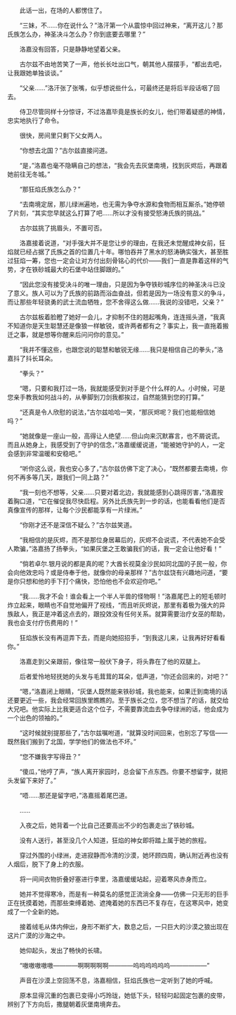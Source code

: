 　　此话一出，在场的人都愣住了。

　　“三妹，不……你在说什么？”洛汗第一个从震惊中回过神来，“离开这儿？那氏族怎么办，神圣决斗怎么办？你到底要去哪里？”

　　洛嘉没有回答，只是静静地望着父亲。

　　古尔兹不由地苦笑了一声，他长长吐出口气，朝其他人摆摆手，“都出去吧，让我跟她单独谈谈。”

　　“父亲……”洛汗张了张嘴，似乎想说些什么，可最终还是将后半段话咽了回去。

　　侍卫尽管同样十分惊讶，不过洛嘉毕竟是族长的女儿，他们带着疑惑的神情，忠实地执行了命令。

　　很快，房间里只剩下父女两人。

　　“你想去北国？”古尔兹直接问道。

　　“是，”洛嘉也毫不隐瞒自己的想法，“我会先去灰堡南境，找到灰烬后，再跟着她前往无冬城。”

　　“那狂焰氏族怎么办？”

　　“去南境定居，那儿绿洲遍地，也无需为争夺水源和食物而相互厮杀。”她停顿了片刻，“其实您早就这么打算了吧……所以才没有接受怒涛氏族的挑战。”

　　古尔兹挑了挑眉头，不置可否。

　　洛嘉接着说道，“对手强大并不是您让步的理由，在我还未觉醒成神女前，狂焰就已经占据了氏族之首的位置几十年。哪怕吞并了黑水的怒涛确实强大，甚至胜过狂焰一筹，您也一定会让对方付出刻骨铭心的代价——我们一直是靠着这样的气势，才在铁砂城最大的石堡中站住脚跟的。”

　　“因此您没有接受决斗的唯一理由，只是因为争夺铁砂城序位的神圣决斗已没了意义。族人可以为了氏族的前路而浴血奋战，但若是因为一场没有意义的争斗，而让那些年轻骁勇的武士流血牺牲，您不舍得这么做……我说的没错吧，父亲？”

　　古尔兹板着脸瞪了她好一会儿，才抑制不住的翘起嘴角，连连摇头道，“我真不知道你是天生聪慧还是像狼一样敏锐，或许两者都有之？事实上，我一直拖着搬迁之事，就是想等你醒来后问问你的意见。”

　　“我并不懂这些，也跟您说的聪慧和敏锐无缘……我只是相信自己的拳头，”洛嘉抖了抖长耳朵。

　　“拳头？”

　　“嗯，只要和我打过一场，我就能感受到对手是个什么样的人。小时候，可是您亲手教我如何战斗的，从拳脚到刀剑我都挨过，自然能猜到您的打算。”

　　“还真是令人欣慰的说法，”古尔兹哈哈一笑，“那灰烬呢？我们也能相信她吗？”

　　“她就像是一座山一般，高得让人绝望……但山向来沉默寡言，也不屑说谎。而且从她身上，我感受到了守护的信念，”洛嘉缓缓说道，“能被她守护的人，一定会感到非常温暖和安稳吧。”

　　“听你这么说，我也安心多了，”古尔兹仿佛下定了决心，“既然都要去南境，你何不再多等几天，跟我们一同上路？”

　　“我一刻也不想等，父亲……只要对着北边，我就能感到心跳得厉害，”洛嘉按着胸口道，“它在催促我尽快启程。另外比氏族先到一步的话，也能看看他们是否真像宣传的那样，让每个沙民都能享有一片绿洲。”

　　“你刚才还不是深信不疑么？”古尔兹笑道。

　　“我相信的是灰烬，而不是那位身居幕后的，灰烬不会说谎，不代表她不会受人欺骗，”洛嘉扬了扬拳头，“如果灰堡之王敢骗我们的话，我一定会让他好看！”

　　“倘若卓尔.银月说的都是真的呢？大酋长视莫金沙民如同北国的子民一般，你会向他效忠吗？或是侍奉于他，就像你的母亲那样？”古尔兹饶有兴趣地问道，“要是你只想和他的手下打个痛快，恐怕他也不会欢迎你吧。”

　　“我……我才不会！谁会看上一个半人半兽的怪物啊！”洛嘉尾巴上的短毛顿时炸立起来，眼睛也不自觉地偏开了视线，“而且听灰烬说，那里有着极为强大的异族敌人，我正是冲着这点去的，跟投效没有任何关系。就算需要治疗女巫的帮助，我也会支付疗伤费用的！”

　　狂焰族长没有再逗弄下去，而是向她招招手，“到我这儿来，让我再好好看看你。”

　　洛嘉走到父亲跟前，像往常一般伏下身子，将头靠在了他的双腿上。

　　后者爱怜地轻抚她的头发与毛茸茸的耳朵，低声道，“你还会回来的，对吧？”

　　“嗯，”洛嘉闭上眼睛，“灰堡人既然能来铁砂城，我也能来，如果迁到南境的话还要更近一些，我会经常回族里瞧瞧的。至于族长之位，您不想当了的话，就交给大兄吧。他实际上比我更适合这个位子，不需要靠流血去争夺绿洲的话，他会成为一个出色的领袖的。”

　　“这时候就别提那些了，”古尔兹嘱咐道，“就算没时间回来，也别忘了写信——既然我们搬到了北国，学学他们的做法也不坏。”

　　“您不嫌我字写得丑？”

　　“傻瓜，”他哼了声，“族人离开家园时，总会留下点东西。你要不想留字，就把头发留下来好了。”

　　“唔……那还是留字吧，”洛嘉摇着尾巴道。

　　……

　　入夜之后，她背着一个比自己还要高出不少的包裹走出了铁砂城。

　　没有人送行，甚至没几个人知道，狂焰的神女即将踏上属于她的旅程。

　　穿过外围的小绿洲，走进寂静而冷清的沙漠，她环顾四周，确认附近再也没有人烟后，脱下了身上的衣服。

　　将一间间衣物折叠好塞进行李里，洛嘉缓缓站起，迎着寒风赤身而立。

　　她并不觉得寒冷，而是有一种莫名的感觉正流淌全身——仿佛一只无形的巨手正在抚摸着她，而那些束缚着她、遮掩着她的东西已不复存在，在这寒风中，她变成了一个全新的她。

　　接着绒毛从体内伸出，身形不断扩大，数息之后，一只巨大的沙漠之狼出现在这片广漠的沙海之中。

　　她仰起头，发出了畅快的长啸。

　　“嗷嗷嗷嗷嗷————啊啊啊啊啊————呜呜呜呜呜呜——————”

　　声音在沙漠上空回荡不息，洛嘉相信，狂焰氏族也一定听到了她的呼喊。

　　原本显得沉重的包裹已变得小巧玲珑，她低下头，轻轻叼起固定包裹的皮带，辨别了下方向后，撒腿朝着灰堡南境奔去。

